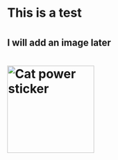 # <h1> This is a test </h1>
# <h2> I will add an image later </h2>
# <img src="https://octodex.github.com/images/yaktocat.png" alt="Cat power sticker" height="200px" width="200px" />
